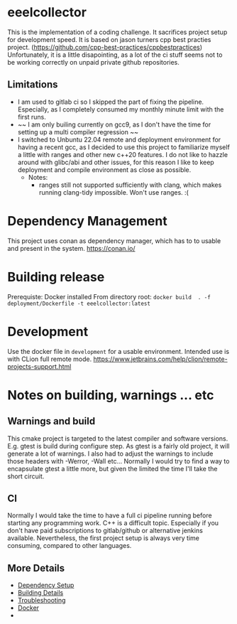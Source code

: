 # eeelcollector
This is the implementation of a coding challenge. It sacrifices project setup for development speed. It is based
on jason turners cpp best practies project. (https://github.com/cpp-best-practices/cppbestpractices) Unfortunately,
it is a little disapointing, as a lot of the ci stuff seems not to be working correctly on unpaid private 
github repositories.

## Limitations 
- I am used to gitlab ci so I skipped the part of fixing the pipeline. Especially, as I completely consumed my monthly minute limit
with the first runs.
- ~~ I am only builing currently on gcc9, as I don't have the time for setting up a multi compiler regression ~~
- I switched to Unbuntu 22.04 remote and deployment environment for having a recent gcc, as I decided to use this project
  to familiarize myself a little with ranges and other new c++20 features. I do not like to hazzle around with glibc/abi and
  other issues, for this reason I like to keep deployment and compile environment as close as possible.
  - Notes:
    - ranges still not supported sufficiently with clang, which makes running clang-tidy impossible. Won't use ranges. :(

# Dependency Management
This project uses conan as dependency manager, which has to to usable and present in the system. 
https://conan.io/

# Building release
Prerequiste: Docker installed
From directory root:
`docker build  . -f deployment/Dockerfile -t eeelcollector:latest`

# Development
Use the docker file in `development` for a usable environment. Intended use is with CLion full remote mode.
https://www.jetbrains.com/help/clion/remote-projects-support.html

# Notes on building, warnings ... etc
## Warnings and build
This cmake project is targeted to the latest compiler and software versions. E.g. gtest is build during configure step. 
As gtest is a fairly old project, it will generate a lot of warnings. 
I also had to adjust the warnings to include those headers with -Werror, -Wall etc...
Normally I would try to find a way to encapsulate gtest a little more, but given the limited the time I'll take the
short circuit.
## CI
Normally I would take the time to have a full ci pipeline running before starting any programming work. C++ is a difficult
topic. Especially if you don't have paid subscriptions to gitlab/github or alternative jenkins available.
Nevertheless, the first project setup is always very time consuming, compared to other languages.
 

## More Details
 * [Dependency Setup](README_dependencies.md)
 * [Building Details](README_building.md)
 * [Troubleshooting](README_troubleshooting.md)
 * [Docker](README_docker.md)
 * 
